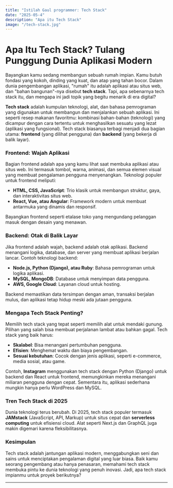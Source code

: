 ```yaml
---
title: "Istilah Gaul programmer: Tech Stack"
date: "2025-05-4"
description: "Apa itu Tech Stack"
image: "/tech-stack.jpg"
---
```


# Apa Itu Tech Stack? Tulang Punggung Dunia Aplikasi Modern

Bayangkan kamu sedang membangun sebuah rumah impian. Kamu butuh fondasi yang kokoh, dinding yang kuat, dan atap yang tahan bocor. Dalam dunia pengembangan aplikasi, "rumah" itu adalah aplikasi atau situs web, dan "bahan bangunan"-nya disebut **tech stack**. Tapi, apa sebenarnya tech stack itu, dan mengapa ini jadi topik yang begitu menarik di era digital?

**Tech stack** adalah kumpulan teknologi, alat, dan bahasa pemrograman yang digunakan untuk membangun dan menjalankan sebuah aplikasi. Ini seperti resep makanan favoritmu: kombinasi bahan-bahan (teknologi) yang dicampur dengan cara tertentu untuk menghasilkan sesuatu yang lezat (aplikasi yang fungsional). Tech stack biasanya terbagi menjadi dua bagian utama: **frontend** (yang dilihat pengguna) dan **backend** (yang bekerja di balik layar).

### Frontend: Wajah Aplikasi
Bagian frontend adalah apa yang kamu lihat saat membuka aplikasi atau situs web. Ini termasuk tombol, warna, animasi, dan semua elemen visual yang membuat pengalaman pengguna menyenangkan. Teknologi populer untuk frontend meliputi:
- **HTML, CSS, JavaScript**: Trio klasik untuk membangun struktur, gaya, dan interaktivitas situs web.
- **React, Vue, atau Angular**: Framework modern untuk membuat antarmuka yang dinamis dan responsif.

Bayangkan frontend seperti etalase toko yang mengundang pelanggan masuk dengan desain yang menawan.

### Backend: Otak di Balik Layar
Jika frontend adalah wajah, backend adalah otak aplikasi. Backend menangani logika, database, dan server yang membuat aplikasi berjalan lancar. Contoh teknologi backend:
- **Node.js, Python (Django), atau Ruby**: Bahasa pemrograman untuk logika aplikasi.
- **MySQL, MongoDB**: Database untuk menyimpan data pengguna.
- **AWS, Google Cloud**: Layanan cloud untuk hosting.

Backend memastikan data tersimpan dengan aman, transaksi berjalan mulus, dan aplikasi tetap hidup meski ada jutaan pengguna.

### Mengapa Tech Stack Penting?
Memilih tech stack yang tepat seperti memilih alat untuk mendaki gunung. Pilihan yang salah bisa membuat perjalanan lambat atau bahkan gagal. Tech stack yang baik harus:
- **Skalabel**: Bisa menangani pertumbuhan pengguna.
- **Efisien**: Menghemat waktu dan biaya pengembangan.
- **Sesuai kebutuhan**: Cocok dengan jenis aplikasi, seperti e-commerce, media sosial, atau game.

Contoh, **Instagram** menggunakan tech stack dengan Python (Django) untuk backend dan React untuk frontend, memungkinkan mereka menangani miliaran pengguna dengan cepat. Sementara itu, aplikasi sederhana mungkin hanya perlu WordPress dan MySQL.

### Tren Tech Stack di 2025
Dunia teknologi terus berubah. Di 2025, tech stack populer termasuk **JAMstack** (JavaScript, API, Markup) untuk situs cepat dan **serverless computing** untuk efisiensi cloud. Alat seperti Next.js dan GraphQL juga makin digemari karena fleksibilitasnya.

### Kesimpulan
Tech stack adalah jantungan aplikasi modern, menggabungkan seni dan sains untuk menciptakan pengalaman digital yang luar biasa. Baik kamu seorang pengembang atau hanya penasaran, memahami tech stack membuka pintu ke dunia teknologi yang penuh inovasi. Jadi, apa tech stack impianmu untuk proyek berikutnya?

---
